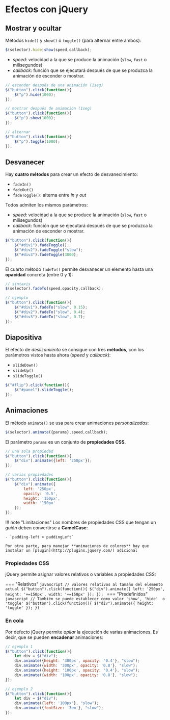 # Efectos con jQuery

## Mostrar y ocultar

Métodos `hide()` y `show()` o `toggle()` (para alternar entre ambos):

```javascript
$(selector).hide|show(speed,callback);
```

- _speed_: velocidad a la que se produce la animación (`slow`, `fast` o milisegundos)
- _callback_: función que se ejecutará después de que se produzca la animación de esconder o mostrar.

```javascript
// esconder después de una animación (1seg)
$("button").click(function(){
    $("p").hide(1000);
});

// mostrar después de animación (1seg)
$("button").click(function(){
    $("p").show(1000);
});

// alternar
$("button").click(function(){
    $("p").toggle(1000);
});
```

## Desvanecer

Hay **cuatro métodos** para crear un efecto de desvanecimiento:

- `fadeIn()`
- `fadeOut()`
- `fadeToggle()`: alterna entre _in_ y _out_

Todos admiten los mismos parámetros:

- _speed_: velocidad a la que se produce la animación (`slow`, `fast` o milisegundos)
- _callback_: función que se ejecutará después de que se produzca la animación de esconder o mostrar.

```javascript
$("button").click(function(){
    $("#div1").fadeToggle();
    $("#div2").fadeToggle("slow");
    $("#div3").fadeToggle(3000);
});
```

El cuarto método `fadeTo()` permite desvanecer un elemento hasta una **opacidad** concreta (entre 0 y 1):

```javascript
// sintaxis
$(selector).fadeTo(speed,opacity,callback);

// ejemplo
$("button").click(function(){
    $("#div1").fadeTo("slow", 0.15);
    $("#div2").fadeTo("slow", 0.4);
    $("#div3").fadeTo("slow", 0.7);
});
```

## Diapositiva

El efecto de _deslizamiento_ se consigue con tres **métodos**, con los parámetros vistos hasta ahora (_speed_ y _callback_):

- `slideDown()`
- `slideUp()`
- `slideToggle()`

```javascript
$("#flip").click(function(){
    $("#panel").slideToggle();
});
```

## Animaciones

El método `animate()` se usa para crear animaciones _personalizadas_:

```javascript
$(selector).animate({params},speed,callback);
```

El parámetro `params` es un conjunto de **propiedades CSS**.

```javascript
// una sola propiedad
$("button").click(function(){
    $("div").animate({left: '250px'});
}); 

// varias propiedades
$("button").click(function(){
    $("div").animate({
        left: '250px',
        opacity: '0.5',
        height: '150px',
        width: '150px'
    });
}); 
```

!!! note "Limitaciones"
    Los nombres de propiedades CSS que tengan un _guión_ deben convertirse a **CamelCase**:

    - `padding-left > paddingLeft`

    Por otra parte, para manejar **animaciones de colores** hay que instalar un [plugin](http://plugins.jquery.com/) adicional

### Propiedades CSS

jQuery permite asignar valores relativos o variables a propiedades CSS:

=== "Relativos"
    ```javascript
    // valores relativos al tamaño del elemento actual
    $("button").click(function(){
        $("div").animate({
            left: '250px',
            height: '+=150px',
            width: '+=150px'
        });
    });
    ```
=== "Predefinidos"
    ```javascript
    // También se puede establecer como valor 'show', 'hide'  o 'toggle'
    $("button").click(function(){
        $("div").animate({
            height: 'toggle'
        });
    })
    ```

### En cola

Por defecto jQuery permite _apilar_ la ejecución de varias animaciones. Es decir, que se pueden **encadenar** animaciones:

```javascript
// ejemplo 1
$("button").click(function(){
    let div = $("div");
    div.animate({height: '300px', opacity: '0.4'}, "slow");
    div.animate({width: '300px', opacity: '0.8'}, "slow");
    div.animate({height: '100px', opacity: '0.4'}, "slow");
    div.animate({width: '100px', opacity: '0.8'}, "slow");
});

// ejemplo 2
$("button").click(function(){
    let div = $("div");
    div.animate({left: '100px'}, "slow");
    div.animate({fontSize: '3em'}, "slow");
}); 
```

